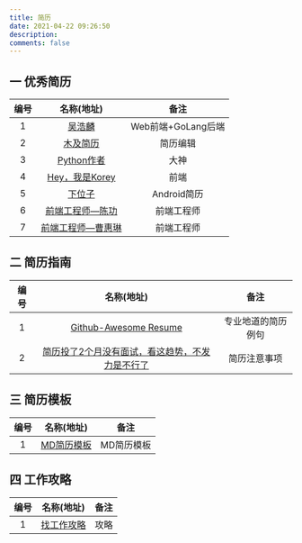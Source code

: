 ```yaml
---
title: 简历
date: 2021-04-22 09:26:50
description: 
comments: false
---
```


## 一 优秀简历

| 编号 |                        名称(地址)                        |        备注        |
| :--: | :------------------------------------------------------: | :----------------: |
|  1   |          [吴浩麟](https://resume.wuhaolin.cn/)           | Web前端+GoLang后端 |
|  2   |        [木及简历](https://resume.mdedit.online/)         |      简历编辑      |
|  3   |       [Python作者](https://gvanrossum.github.io/)        |        大神        |
|  4   |       [Hey，我是Korey](https://resume.flqin.com/)        |        前端        |
|  5   |           [下位子](http://xiaweizi.cn/resume/)           |    Android简历     |
|  6   | [前端工程师—陈功](https://success-cg.github.io/resumer/) |     前端工程师     |
|  7   |    [前端工程师—曹惠琳](https://resume.caohuilin.com/)    |     前端工程师     |

## 二 简历指南

| 编号 |                          名称(地址)                          |        备注        |
| :--: | :----------------------------------------------------------: | :----------------: |
|  1   | [Github-Awesome Resume](https://github.com/resumejob/awesome-resume) | 专业地道的简历例句 |
|  2   | [简历投了2个月没有面试，看这趋势，不发力是不行了](http://t.csdn.cn/nUDGz) |    简历注意事项    |

## 三 简历模板

| 编号 |                          名称(地址)                          |    备注    |
| :--: | :----------------------------------------------------------: | :--------: |
|  1   | [MD简历模板](https://codeleilei.gitee.io/markdown2pdf/#/template) | MD简历模板 |

## 四 工作攻略

| 编号 |                          名称(地址)                          | 备注 |
| :--: | :----------------------------------------------------------: | :--: |
|  1   | [找工作攻略](https://docs.chat.tokengo.top/docs/job/find-a-job/) | 攻略 |

